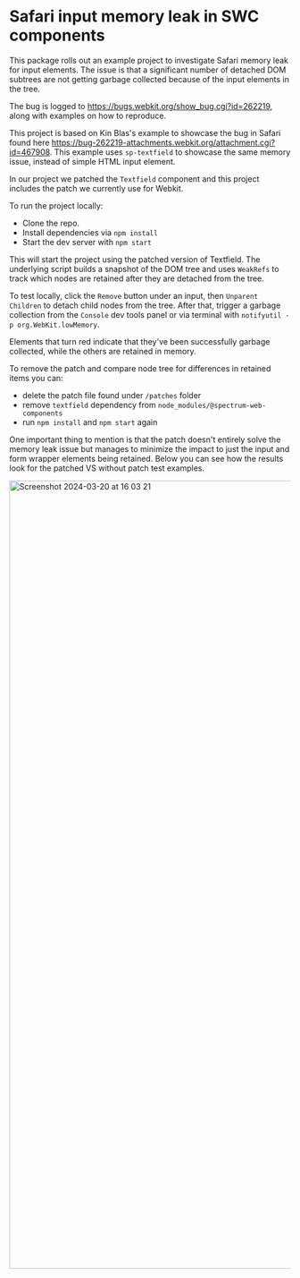 # Safari input memory leak in SWC components

This package rolls out an example project to investigate Safari memory leak for input elements. The issue is that a significant number of detached DOM subtrees are not getting garbage collected because of the input elements in the tree.

The bug is logged to https://bugs.webkit.org/show_bug.cgi?id=262219, along with examples on how to reproduce.

This project is based on Kin Blas's example to showcase the bug in Safari found here https://bug-262219-attachments.webkit.org/attachment.cgi?id=467908. This example uses `sp-textfield` to showcase the same memory issue, instead of simple HTML input element.

In our project we patched the `Textfield` component and this project includes the patch we currently use for Webkit.

To run the project locally:

- Clone the repo.
- Install dependencies via `npm install`
- Start the dev server with `npm start`

This will start the project using the patched version of Textfield. The underlying script builds a snapshot of the DOM tree and uses `WeakRefs` to track which nodes are retained after they are detached from the tree.

To test locally, click the `Remove` button under an input, then `Unparent Children` to detach child nodes from the tree. After that, trigger a garbage collection from the `Console` dev tools panel or via terminal with `notifyutil -p org.WebKit.lowMemory`.

Elements that turn red indicate that they've been successfully garbage collected, while the others are retained in memory.

To remove the patch and compare node tree for differences in retained items you can:

- delete the patch file found under `/patches` folder
- remove `textfield` dependency from `node_modules/@spectrum-web-components`
- run `npm install` and `npm start` again

One important thing to mention is that the patch doesn't entirely solve the memory leak issue but manages to minimize the impact to just the input and form wrapper elements being retained.
Below you can see how the results look for the patched VS without patch test examples.

<img width="1409" alt="Screenshot 2024-03-20 at 16 03 21" src="https://github.com/loredanaspataru/swc-input-patch-test/assets/37333191/9fba8a36-58d7-4275-bac8-7f9620723763">
